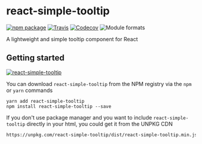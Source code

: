 # react-simple-tooltip

[![npm package][npm-badge]][npm]
[![Travis][build-badge]][build]
[![Codecov][codecov-badge]][codecov]
![Module formats][module-formats]

A lightweight and simple tooltip component for React

## Getting started

[![react-simple-tooltip](https://nodei.co/npm/react-simple-tooltip.png?downloads=true&downloadRank=true&stars=true)](https://nodei.co/npm/react-simple-tooltip/)

You can download `react-simple-tooltip` from the NPM registry via the `npm` or `yarn` commands

```shell
yarn add react-simple-tooltip
npm install react-simple-tooltip --save
```

If you don't use package manager and you want to include `react-simple-tooltip` directly in your html, you could get it from the UNPKG CDN

```html
https://unpkg.com/react-simple-tooltip/dist/react-simple-tooltip.min.js.
```


[npm-badge]: https://img.shields.io/npm/v/react-simple-tooltip.svg?style=flat-square
[npm]: https://www.npmjs.org/package/react-simple-tooltip
[build-badge]: https://img.shields.io/travis/cedricdelpoux/react-simple-tooltip/master.svg?style=flat-square
[build]: https://travis-ci.org/cedricdelpoux/react-simple-tooltip
[codecov-badge]: https://img.shields.io/codecov/c/github/cedricdelpoux/react-simple-tooltip.svg?style=flat-square
[codecov]: https://codecov.io/gh/cedricdelpoux/react-simple-tooltip
[module-formats]: https://img.shields.io/badge/module%20formats-umd%2C%20cjs%2C%20esm-green.svg?style=flat-square
[github-page]: https://cedricdelpoux.github.io/react-simple-tooltip
[github-issue]: https://github.com/cedricdelpoux/react-simple-tooltip/issues/new
